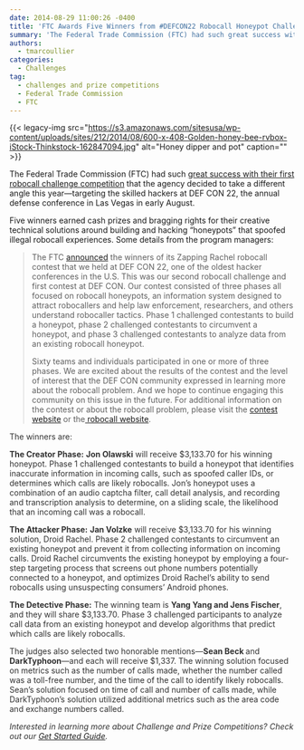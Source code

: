 ```yaml
---
date: 2014-08-29 11:00:26 -0400
title: 'FTC Awards Five Winners from #DEFCON22 Robocall Honeypot Challenge'
summary: 'The Federal Trade Commission (FTC) had such great success with their first robocall challenge competition that the agency decided to take a different angle this year&mdash;targeting the skilled hackers at DEF CON 22, the annual defense conference in Las Vegas in early August. Five winners earned cash prizes and bragging rights for their creative technical'
authors:
  - tmarcoullier
categories:
  - Challenges
tag:
  - challenges and prize competitions
  - Federal Trade Commission
  - FTC
---
```


{{< legacy-img src="https://s3.amazonaws.com/sitesusa/wp-content/uploads/sites/212/2014/08/600-x-408-Golden-honey-bee-rvbox-iStock-Thinkstock-162847094.jpg" alt="Honey dipper and pot" caption="" >}} 

The Federal Trade Commission (FTC) had such [great success with their first robocall challenge competition](https://www.WHATEVER/2013/10/25/thousands-of-calls-blocked-thanks-to-contest-winner/ "Thousands of Calls Blocked, Thanks to Contest Winner") that the agency decided to take a different angle this year—targeting the skilled hackers at DEF CON 22, the annual defense conference in Las Vegas in early August.

Five winners earned cash prizes and bragging rights for their creative technical solutions around building and hacking &#8220;honeypots&#8221; that spoofed illegal robocall experiences. Some details from the program managers:

> The FTC [announced](http://www.ftc.gov/news-events/press-releases/2014/08/ftc-announces-winners-zapping-rachel-robocall-contest) the winners of its Zapping Rachel robocall contest that we held at DEF CON 22, one of the oldest hacker conferences in the U.S. This was our second robocall challenge and first contest at DEF CON. Our contest consisted of three phases all focused on robocall honeypots, an information system designed to attract robocallers and help law enforcement, researchers, and others understand robocaller tactics. Phase 1 challenged contestants to build a honeypot, phase 2 challenged contestants to circumvent a honeypot, and phase 3 challenged contestants to analyze data from an existing robocall honeypot.
> 
> Sixty teams and individuals participated in one or more of three phases. We are excited about the results of the contest and the level of interest that the DEF CON community expressed in learning more about the robocall problem. And we hope to continue engaging this community on this issue in the future. For additional information on the contest or about the robocall problem, please visit the [contest website](http://www.ftc.gov/zapping-rachel/) or the[ robocall website](http://www.ftc.gov/robocalls).

<p style="color: #323232">
  The winners are:
</p>

<p style="color: #323232">
  <strong>The Creator Phase:</strong> <strong>Jon Olawski</strong> will receive $3,133.70 for his winning honeypot. Phase 1 challenged contestants to build a honeypot that identifies inaccurate information in incoming calls, such as spoofed caller IDs, or determines which calls are likely robocalls. Jon’s honeypot uses a combination of an audio captcha filter, call detail analysis, and recording and transcription analysis to determine, on a sliding scale, the likelihood that an incoming call was a robocall.
</p>

<p style="color: #323232">
  <strong>The Attacker Phase:</strong> <strong>Jan Volzke</strong> will receive $3,133.70 for his winning solution, Droid Rachel. Phase 2 challenged contestants to circumvent an existing honeypot and prevent it from collecting information on incoming calls. Droid Rachel circumvents the existing honeypot by employing a four-step targeting process that screens out phone numbers potentially connected to a honeypot, and optimizes Droid Rachel’s ability to send robocalls using unsuspecting consumers’ Android phones.
</p>

<p style="color: #323232">
  <strong>The Detective Phase:</strong> The winning team is <strong>Yang Yang and Jens Fischer</strong>, and they will share $3,133.70. Phase 3 challenged participants to analyze call data from an existing honeypot and develop algorithms that predict which calls are likely robocalls.
</p>

<p style="color: #323232">
  The judges also selected two honorable mentions—<strong>Sean Beck </strong>and <strong>DarkTyphoon</strong>—and each will receive $1,337. The winning solution focused on metrics such as the number of calls made, whether the number called was a toll-free number, and the time of the call to identify likely robocalls. Sean’s solution focused on time of call and number of calls made, while DarkTyphoon’s solution utilized additional metrics such as the area code and exchange numbers called.
</p>

<p style="color: #323232">
  <em>Interested in learning more about Challenge and Prize Competitions? Check out our <a title="Get Started with Challenge and Prize Competitions" href="https://www.WHATEVER/2014/03/31/get-started-with-challenge-and-prize-competitions/">Get Started Guide</a>.</em>
</p>